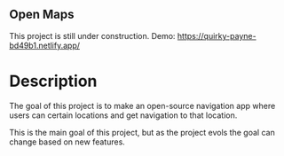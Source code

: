 ## Open Maps

This project is still under construction.
Demo: https://quirky-payne-bd49b1.netlify.app/

# Description

The goal of this project is to make an open-source navigation app where users
can certain locations and get navigation to that location.

This is the main goal of this project, but as the project evols the goal can change based on new features. 
